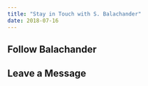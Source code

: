 ```yaml
---
title: "Stay in Touch with S. Balachander"
date: 2018-07-16
---
```

## Follow Balachander

<div><social-links></social-links></div>

## Leave a Message
